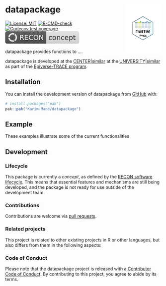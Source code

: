 
<!-- README.md is generated from README.Rmd. Please edit that file. -->

<!-- The code to render this README is stored in .github/workflows/render-readme.yaml -->

<!-- Variables marked with double curly braces will be transformed beforehand: -->

<!-- - `packagename` is extracted from the DESCRIPTION file -->

<!-- - `gh_repo` is extracted via a special environment variable in GitHub Actions -->

<!-- Having these variables allow us to re-use this the same README template across repos -->

<!-- without ever hardcoding repo-specific elements. -->

# datapackage <img src="man/figures/logo.svg" align="right" width="120" alt="" />

<!-- badges: start -->

[![License:
MIT](https://img.shields.io/badge/License-MIT-yellow.svg)](https://opensource.org/license/mit/)
[![R-CMD-check](https://github.com/Karim-Mane/datapackage/actions/workflows/R-CMD-check.yaml/badge.svg)](https://github.com/Karim-Mane/datapackage/actions/workflows/R-CMD-check.yaml)
[![Codecov test
coverage](https://codecov.io/gh/Karim-Mane/datapackage/branch/main/graph/badge.svg)](https://app.codecov.io/gh/Karim-Mane/datapackage?branch=main)
[![lifecycle-concept](https://raw.githubusercontent.com/reconverse/reconverse.github.io/master/images/badge-concept.svg)](https://www.reconverse.org/lifecycle.html#concept)
<!-- badges: end -->

datapackage provides functions to ….

<!-- This sentence is optional and can be removed -->

datapackage is developed at the [CENTER\|similar](url) at the
[UNIVERSITY\|similar](url) as part of the [Epiverse-TRACE
program](https://data.org/initiatives/epiverse/).

## Installation

You can install the development version of datapackage from
[GitHub](https://github.com/) with:

``` r
# install.packages("pak")
pak::pak("Karim-Mane/datapackage")
```

## Example

These examples illustrate some of the current functionalities

## Development

### Lifecycle

This package is currently a *concept*, as defined by the [RECON software
lifecycle](https://www.reconverse.org/lifecycle.html). This means that
essential features and mechanisms are still being developed, and the
package is not ready for use outside of the development team.

### Contributions

Contributions are welcome via [pull
requests](https://github.com/Karim-Mane/datapackage/pulls).

### Related projects

This project is related to other existing projects in R or other
languages, but also differs from them in the following aspects:

### Code of Conduct

Please note that the datapackage project is released with a [Contributor
Code of
Conduct](https://github.com/epiverse-trace/.github/blob/main/CODE_OF_CONDUCT.md).
By contributing to this project, you agree to abide by its terms.
